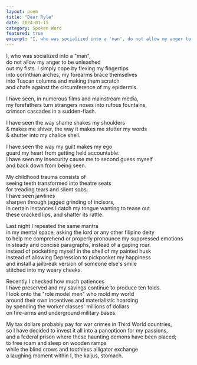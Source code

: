 ```yaml
---
layout: poem
title: "Dear Ryle"
date: 2024-01-15
category: Spoken Word
featured: true
excerpt: "I, who was socialized into a 'man', do not allow my anger to be unleashed..."
---
```


I, who was socialized into a "man",   
do not allow my anger to be unleashed   
out my fists. I simply cope by flexing my fingertips   
into corinthian arches, my forearms brace themselves   
into Tuscan columns and making them scratch   
and chafe against the circumference of my epidermis.   

I have seen, in numerous films and mainstream media,   
my forefathers turn strangers noses into rufous fountains,   
crimson cascades in a sudden-flash.   

I have seen the way shame shakes my shoulders  
& makes me shiver, the way it makes me stutter my words  
& shutter into my chalice shell.   

I have seen the way my guilt makes my ego   
guard my heart from getting held accountable.   
I have seen my insecurity cause me to second guess myself  
and back down from being seen.   

My childhood trauma consists of   
seeing teeth transformed into theatre seats   
for treading tears and silent sobs;  
I have seen jawlines   
sharpen through jagged grinding of incisors,   
in certain instances I catch my tongue wanting to tease out   
these cracked lips, and shatter its rattle.   

Last night I repeated the same mantra   
in my mental space, asking the lord or any other filipino deity   
to help me comprehend or properly pronounce my suppressed emotions   
in steady and concise paragraphs, instead of a gaping roar.  
instead of pocketting myself in the shell of my painted husk   
instead of allowing Depression to pickpocket my happiness   
and install a jailbreak version of someone else's smile   
stitched into my weary cheeks.   

Recently I checked how much patiences   
I have preserved and my savings continue to produce ten folds.   
I look onto the "role model men" who mold my world   
around their own incentives and materialistic hoarding   
by spending the worker classes' millions of dollars   
on fire-arms and underground military bases.  

My tax dollars probably pay for war crimes in Third World countries,   
so I have decided to invest it all into a panopticon for my passions,   
and a federal prison where these haunting demons have been placed;  
to free roam and sleep on wooden ramps   
while the blind crows and toothless alligator exchange   
a laughing moment within I, the kaijus, stomach.